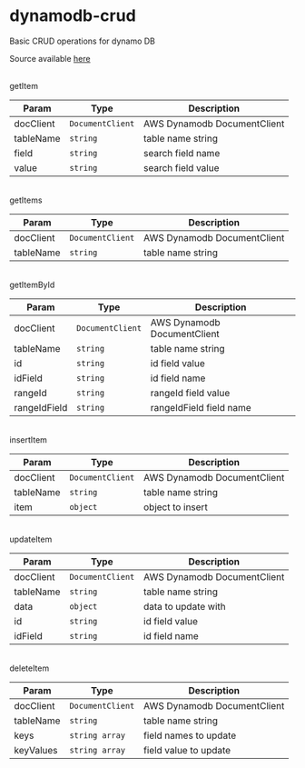 # dynamodb-crud
Basic CRUD operations for dynamo DB  

Source available [here](https://github.com/CommonThread/dynamo)

   <br/>
getItem 

   | Param  | Type                | Description  |
   | ------ | ------------------- | ------------ |
   | docClient  | <code>DocumentClient</code> | AWS Dynamodb DocumentClient |
   | tableName | <code>string</code> | table name string     |
   | field  | <code>string</code> | search field name |
   | value | <code>string</code> | search field value    |

   <br/>
getItems

   | Param  | Type                | Description  |
   | ------ | ------------------- | ------------ |
   | docClient  | <code>DocumentClient</code> | AWS Dynamodb DocumentClient |
   | tableName | <code>string</code> | table name string     |

   <br/>
   getItemById

   | Param  | Type                | Description  |
   | ------ | ------------------- | ------------ |
   | docClient  | <code>DocumentClient</code> | AWS Dynamodb DocumentClient |
   | tableName | <code>string</code> | table name string     |
   | id  | <code>string</code> | id field value |
   | idField | <code>string</code> | id field name    |
   | rangeId  | <code>string</code> | rangeId field value |
   | rangeIdField | <code>string</code> | rangeIdField field name    |  

   <br/>
insertItem

   | Param  | Type                | Description  |
   | ------ | ------------------- | ------------ |
   | docClient  | <code>DocumentClient</code> | AWS Dynamodb DocumentClient |
   | tableName | <code>string</code> | table name string     |
   | item  | <code>object</code> | object to insert |

   <br/>
updateItem

   | Param  | Type                | Description  |
   | ------ | ------------------- | ------------ |
   | docClient  | <code>DocumentClient</code> | AWS Dynamodb DocumentClient |
   | tableName | <code>string</code> | table name string     |
   | data | <code>object</code> | data to update with     |
   | id  | <code>string</code> | id field value |
   | idField | <code>string</code> | id field name    |

   <br/>
deleteItem

   | Param  | Type                | Description  |
   | ------ | ------------------- | ------------ |
   | docClient  | <code>DocumentClient</code> | AWS Dynamodb DocumentClient |
   | tableName | <code>string</code> | table name string     |
   | keys  | <code>string array</code> | field names to update |
   | keyValues | <code>string array</code> | field value to update    |

   <br/>
